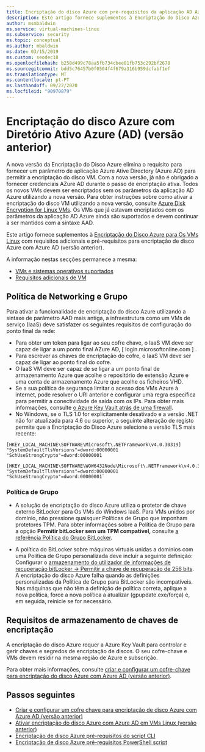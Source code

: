 ```yaml
---
title: Encriptação do disco Azure com pré-requisitos da aplicação AD Azure (versão anterior)
description: Este artigo fornece suplementos à Encriptação do Disco Azure para Os VMs Linux com requisitos adicionais e pré-requisitos para encriptação de disco Azure com Azure AD.
author: msmbaldwin
ms.service: virtual-machines-linux
ms.subservice: security
ms.topic: conceptual
ms.author: mbaldwin
ms.date: 03/15/2019
ms.custom: seodec18
ms.openlocfilehash: b258d499c78aa5fb734cbee01fb753c292bf2678
ms.sourcegitcommit: bdd5c76457b0f0504f4f679a316b959dcfabf1ef
ms.translationtype: MT
ms.contentlocale: pt-PT
ms.lasthandoff: 09/22/2020
ms.locfileid: "90970879"
---
```

# <a name="azure-disk-encryption-with-azure-active-directory-ad-previous-release"></a>Encriptação do disco Azure com Diretório Ativo Azure (AD) (versão anterior)

A nova versão da Encriptação do Disco Azure elimina o requisito para fornecer um parâmetro de aplicação Azure Ative Directory (Azure AD) para permitir a encriptação do disco VM. Com a nova versão, já não é obrigado a fornecer credenciais AZure AD durante o passo de encriptação ativa. Todos os novos VMs devem ser encriptados sem os parâmetros da aplicação AD Azure utilizando a nova versão. Para obter instruções sobre como ativar a encriptação do disco VM utilizando a nova versão, consulte [Azure Disk Encryption for Linux VMs](disk-encryption-overview.md). Os VMs que já estavam encriptados com os parâmetros da aplicação AD Azure ainda são suportados e devem continuar a ser mantidos com a sintaxe AAD.

Este artigo fornece suplementos à [Encriptação do Disco Azure para Os VMs Linux](disk-encryption-overview.md) com requisitos adicionais e pré-requisitos para encriptação de disco Azure com Azure AD (versão anterior).

A informação nestas secções permanece a mesma:

- [VMs e sistemas operativos suportados](disk-encryption-overview.md#supported-vms-and-operating-systems)
- [Requisitos adicionais de VM](disk-encryption-overview.md#additional-vm-requirements)


## <a name="networking-and-group-policy"></a>Política de Networking e Grupo

Para ativar a funcionalidade de encriptação do disco Azure utilizando a sintaxe de parâmetro AAD mais antiga, a infraestrutura como um VMs de serviço (IaaS) deve satisfazer os seguintes requisitos de configuração do ponto final da rede: 
  - Para obter um token para ligar ao seu cofre chave, o IaaS VM deve ser capaz de ligar a um ponto final AZure AD, \[ login.microsoftonline.com \] .
  - Para escrever as chaves de encriptação do cofre, o IaaS VM deve ser capaz de ligar ao ponto final do cofre.
  - O IaaS VM deve ser capaz de se ligar a um ponto final de armazenamento Azure que acolhe o repositório de extensão Azure e uma conta de armazenamento Azure que acolhe os ficheiros VHD.
  -  Se a sua política de segurança limitar o acesso dos VMs Azure à internet, pode resolver o URI anterior e configurar uma regra específica para permitir a conectividade de saída com os IPs. Para obter mais informações, consulte [o Azure Key Vault atrás de uma firewall](../../key-vault/general/access-behind-firewall.md).
  - No Windows, se o TLS 1.0 for explicitamente desativado e a versão .NET não for atualizada para 4.6 ou superior, a seguinte alteração de registo permite que a Encriptação do Disco Azure selecione a versão TLS mais recente:

  ```config-registry
  [HKEY_LOCAL_MACHINE\SOFTWARE\Microsoft\.NETFramework\v4.0.30319]
  "SystemDefaultTlsVersions"=dword:00000001
  "SchUseStrongCrypto"=dword:00000001
    
  [HKEY_LOCAL_MACHINE\SOFTWARE\WOW6432Node\Microsoft\.NETFramework\v4.0.30319]
  "SystemDefaultTlsVersions"=dword:00000001
  "SchUseStrongCrypto"=dword:00000001` 
  ```

### <a name="group-policy"></a>Política de Grupo
 - A solução de encriptação do disco Azure utiliza o protetor de chave externo BitLocker para Os VMs do Windows IaaS. Para VMs unidos por domínio, não pressione quaisquer Políticas de Grupo que imponham protetores TPM. Para obter informações sobre a Política de Grupo para a opção **Permitir bitLocker sem um TPM compatível,** consulte [a referência Política do Grupo BitLocker](/windows/security/information-protection/bitlocker/bitlocker-group-policy-settings#bkmk-unlockpol1).

- A política do BitLocker sobre máquinas virtuais unidas a domínios com uma Política de Grupo personalizada deve incluir a seguinte definição: Configurar o [armazenamento do utilizador de informações de recuperação bitLocker -> Permitir a chave de recuperação de 256 bits](/windows/security/information-protection/bitlocker/bitlocker-group-policy-settings). A encriptação do disco Azure falha quando as definições personalizadas da Política de Grupo para BitLocker são incompatíveis. Nas máquinas que não têm a definição de política correta, aplique a nova política, force a nova política a atualizar (gpupdate.exe/força) e, em seguida, reinicie se for necessário. 

## <a name="encryption-key-storage-requirements"></a>Requisitos de armazenamento de chaves de encriptação 

A encriptação do disco Azure requer a Azure Key Vault para controlar e gerir chaves e segredos de encriptação de discos. O seu cofre-chave e VMs devem residir na mesma região de Azure e subscrição.

Para obter mais informações, consulte [criar e configurar um cofre-chave para encriptação do disco Azure com Azure AD (versão anterior)](disk-encryption-key-vault-aad.md).
 
## <a name="next-steps"></a>Passos seguintes

- [Criar e configurar um cofre chave para encriptação de disco Azure com Azure AD (versão anterior)](disk-encryption-key-vault-aad.md)
- [Ativar encriptação do disco Azure com Azure AD em VMs Linux (versão anterior)](disk-encryption-linux-aad.md)
- [Encriptação de disco Azure pré-requisitos do script CLI](https://github.com/ejarvi/ade-cli-getting-started)
- [Encriptação de disco Azure pré-requisitos PowerShell script](https://github.com/Azure/azure-powershell/tree/master/src/Compute/Compute/Extension/AzureDiskEncryption/Scripts)
